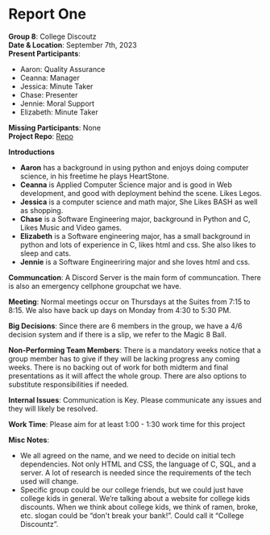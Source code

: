 # Report One

**Group 8**: College Discoutz\
**Date & Location**: September 7th, 2023\
**Present Participants**:

- Aaron: Quality Assurance 
- Ceanna: Manager
- Jessica: Minute Taker 
- Chase: Presenter
- Jennie: Moral Support 
- Elizabeth: Minute Taker 


**Missing Participants**: None\
**Project Repo**: [Repo](https://github.com/aaronr7734/team-8-project)

**Introductions**


- **Aaron** has a background in using python and enjoys doing computer science, in his freetime he plays HeartStone.
- **Ceanna** is Applied Computer Science major and is good in Web development, and good with deployment behind the scene. Likes Legos.  
- **Jessica** is a computer science and math major, She Likes BASH as well as shopping.
- **Chase** is a Software Engineering major, background in Python and C, Likes Music and Video games.
- **Elizabeth** is a Software engineering major, has a small background in python and lots of experience in C, likes html and css. She also likes to sleep and cats.
- **Jennie** is a Software Engineeriring major and she loves html and css. 


**Communcation**: A Discord Server is the main form of communcation. There is also an emergency cellphone groupchat we have. 

**Meeting**: Normal meetings occur on Thursdays at the Suites from 7:15 to 8:15. We also have back up days on Monday from 4:30 to 5:30 PM. 

**Big Decisions**: Since there are 6 members in the group, we have a 4/6 decision system and if there is a slip, we refer to the Magic 8 Ball.

**Non-Performing Team Members**: There is a mandatory weeks notice that a group member has to give if they will be lacking progress any coming weeks. There is no backing out of work for both midterm and final presentations as it will affect the whole group. There are also options to substitute responsibilities if needed.

**Internal Issues**: Communication is Key. Please communicate any issues and they will likely be resolved.

**Work Time**: Please aim for at least 1:00 - 1:30 work time for this project

**Misc Notes**: 

- We all agreed on the name, and we need to decide on initial tech dependencies. Not only HTML and CSS, the language of C, SQL, and a server. A lot of research is needed since the requirements of the tech used will change.
- Specific group could be our college friends, but we could just have college kids in general. We’re talking about a website for college kids discounts. When we think about college kids, we think of ramen, broke, etc. slogan could be “don't break your bank!”. Could call it “College Discountz”. 

